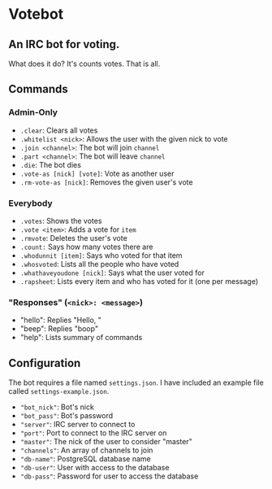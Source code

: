 # Votebot
## An IRC bot for voting.

What does it do? It's counts votes. That is all.

## Commands
### Admin-Only
- `.clear`: Clears all votes
- `.whitelist <nick>`: Allows the user with the given nick to vote
- `.join <channel>`: The bot will join `channel`
- `.part <channel>`: The bot will leave `channel`
- `.die`: The bot dies
- `.vote-as [nick] [vote]`: Vote as another user
- `.rm-vote-as [nick]`: Removes the given user's vote

### Everybody
- `.votes`: Shows the votes
- `.vote <item>`: Adds a vote for `item`
- `.rmvote`: Deletes the user's vote
- `.count:` Says how many votes there are
- `.whodunnit [item]`: Says who voted for that item
- `.whosvoted`: Lists all the people who have voted
- `.whathaveyoudone [nick]`: Says what the user voted for
- `.rapsheet`: Lists every item and who has voted for it (one per message)

### "Responses" (`<nick>: <message>`)
- "hello": Replies "Hello, <sender>"
- "beep": Replies "boop"
- "help": Lists summary of commands

## Configuration
The bot requires a file named `settings.json`. I have included an example file called `settings-example.json`.

- `"bot_nick"`: Bot's nick
- `"bot_pass"`: Bot's password
- `"server"`: IRC server to connect to
- `"port"`: Port to connect to the IRC server on
- `"master"`: The nick of the user to consider "master"
- `"channels"`: An array of channels to join
- `"db-name"`: PostgreSQL database name
- `"db-user"`: User with access to the database
- `"db-pass"`: Password for user to access the database
